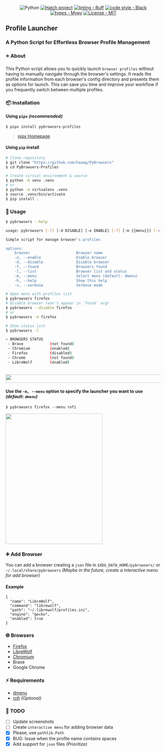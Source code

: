 <div align="center">

![Python](https://img.shields.io/badge/python-3670A0?style=Flat&logo=python&logoColor=ffdd54)
[![Hatch project](https://img.shields.io/badge/%F0%9F%A5%9A-Hatch-4051b5.svg)](https://github.com/pypa/hatch)
[![linting - Ruff](https://img.shields.io/endpoint?url=https://raw.githubusercontent.com/charliermarsh/ruff/main/assets/badge/v0.json)](https://github.com/charliermarsh/ruff)
[![code style - Black](https://img.shields.io/badge/code%20style-black-000000.svg)](https://github.com/psf/black)
[![types - Mypy](https://img.shields.io/badge/types-Mypy-blue.svg)](https://github.com/python/mypy)
[![License - MIT](https://img.shields.io/badge/license-MIT-9400d3.svg)](https://spdx.org/licenses/)

</div>

## Profile Launcher

### A Python Script for Effortless Browser Profile Management

### ⭐ About

This Python script allows you to quickly launch `browser profiles` without having to manually navigate through the browser's settings.
It reads the profile information from each browser's config directory and presents them as options for launch.
This can save you time and improve your workflow if you frequently switch between multiple profiles.

### 📦 Installation

#### Using `pipx` _(recommended)_

```bash
$ pipx install pybrowsers-profiles
```

> [pipx Homepage](https://github.com/pypa/pipx)

#### Using `pip` install

```bash
# Clone repository
$ git clone "https://github.com/haaag/PyBrowsers"
$ cd PyBrowsers-Profiles

# Create virtual environment & source
$ python -m venv .venv
# or
$ python -m virtualenv .venv
$ source .venv/bin/activate
$ pip install .
```

### 🚀 Usage

```bash
$ pybrowsers --help

usage: pybrowsers [-l] [-d DISABLE] [-e ENABLE] [-f] [-m {{menu}}] [-v] [browser]

Simple script for manage browser's profiles

options:
    browser                     Browser name
    -e, --enable                Enable browser
    -d, --disable               Disable browser
    -f, --found                 Browsers found
    -l, --list                  Browser list and status
    -m, --menu                  Select menu (default: dmenu)
    -h, --help                  Show this help
    -v, --verbose               Verbose mode
```

```bash
# Open menu with profiles list
$ pybrowsers firefox
# Disable browser (won't appear in `found` arg)
$ pybrowsers --disable firefox
# or
$ pybrowsers -d firefox
```

```bash
# Show status list
$ pybrowsers -l

> BROWSERS STATUS
 - Brave            (not found)
 - Chromium         (enabled)
 - Firefox          (disabled)
 - Chrome           (not found)
 - LibreWolf        (enabled)
```

<br>
<img align="center" width="684" height="27" src="https://github.com/haaag/profiles-browser-python/blob/main/.img/firefox-dmenu.png?raw=true">
<br>

#### Use the `-m, --menu` option to specify the launcher you want to use _(default: `dmenu`)_

```{bash}
$ pybrowsers firefox --menu rofi
```

<img align="center" width="314" height="423" src="https://github.com/haaag/profiles-browser-python/blob/main/.img/firefox-rofi.png?raw=true">
<br>

### ➕ Add Browser

You can add a browser creating a `json` file in `$XDG_DATA_HOME/pybrowsers/` or
`~/.local/share/pybrowsers` _(Maybe in the future, create a interactive menu for add browser)_

#### Example

```{json}
{
  "name": "LibreWolf",
  "command": "librewolf",
  "path": "~/.librewolf/profiles.ini",
  "engine": "gecko",
  "enabled": true
}
```

### 🌐 Browsers

- [Firefox](https://www.mozilla.org/firefox/download/thanks/)
- [LibreWolf](https://librewolf.net/)
- [Chromium](https://www.chromium.org/getting-involved/download-chromium/)
- Brave
- Google Chrome

### ⚡️ Requirements

- [dmenu](https://tools.suckless.org/dmenu/)
- [rofi](https://github.com/davatorium/rofi) _(Optional)_

### 🧰 TODO

- [ ] Update screenshots
- [ ] Create `interactive menu` for adding browser data
- [x] Please, use `pathlib.Path`
- [x] BUG: Issue when the profile name contains spaces
- [x] Add support for `json` files _(Prioritize)_
